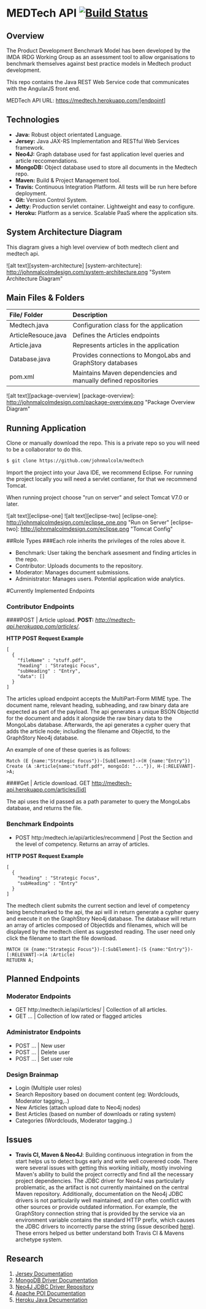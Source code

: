 # MEDTech API [![Build Status](https://travis-ci.com/johnmalcolm/medtech.svg?token=qM1R4xpKEnps8JFk5BZp&branch=master)](https://travis-ci.com/johnmalcolm/medtech)

## Overview
The Product Development Benchmark Model has been developed by the IMDA IRDG Working Group as an assessment tool to allow organisations to benchmark themselves against best practice models in Medtech product development. 

This repo contains the Java REST Web Service code that communicates with the AngularJS front end.

MEDTech API URL: https://medtech.herokuapp.com/[endpoint]

## Technologies
- **Java:** Robust object orientated Language. 
- **Jersey:** Java JAX-RS Implementation and RESTful Web Services framework.
- **Neo4J:** Graph database used for fast application level queries and article reccomendations.
- **MongoDB:** Object database used to store all documents in the Medtech repo.
- **Maven:** Build & Project Management tool.
- **Travis:** Continuous Integration Platform. All tests will be run here before deployment.
- **Git:** Version Control System. 
- **Jetty:** Production servlet container. Lightweight and easy to configure.
- **Heroku:** Platform as a service. Scalable PaaS where the application sits.

## System Architecture Diagram
This diagram gives a high level overview of both medtech client and medtech api.

![alt text][system-architecture]
[system-architecture]: http://johnmalcolmdesign.com/system-architecture.png "System Architecture Diagram"


##  Main Files & Folders
| File/ Folder    | Description   | 
| :------------- |:-------------| 
| Medtech.java | Configuration class for the application |  
| ArticleResouce.java | Defines the Articles endpoints | 
| Article.java | Represents articles in the application | 
| Database.java | Provides connections to MongoLabs and GraphStory databases |  
| pom.xml | Maintains Maven dependencies and manually defined repositories | 


![alt text][package-overview]
[package-overview]: http://johnmalcolmdesign.com/package-overview.png "Package Overview Diagram"

## Running Application
Clone or manually download the repo. This is a private repo so you will need to be a collaborator to do this.
```bash
$ git clone https://github.com/johnmalcolm/medtech 
```

Import the project into your Java IDE, we recommend Eclipse. For running the project locally you will need a servlet contianer, for that we recommend Tomcat.

When running project choose "run on server" and select Tomcat V7.0 or later. 

![alt text][eclipse-one] ![alt text][eclipse-two]
[eclipse-one]: http://johnmalcolmdesign.com/eclipse_one.png "Run on Server"
[eclipse-two]: http://johnmalcolmdesign.com/eclipse.png "Tomcat Config"

##Role Types
###Each role inherits the privileges of the roles above it.
- Benchmark: User taking the benchark assesment and finding articles in the repo.
- Contributor: Uploads documents to the repository.
- Moderator: Manages document submissions.
- Administrator: Manages users. Potential application wide analytics. 

#Currently Implemented Endpoints

### Contributor Endpoints
####POST  | Article upload.
**POST:** *http://medtech-api.herokuapp.com/articles/*.

**HTTP POST Request Example**
```http
[
  {
    "fileName" : "stuff.pdf",
    "heading" : "Strategic Focus",
    "subHeading" : "Entry",
    "data": []
  }
]
```

The articles upload endpoint accepts the MultiPart-Form MIME type. The document name, relevant heading, subheading, and raw binary data are expected as part of the payload. The api generates a unique BSON ObjectId for the document and adds it alongside the raw binary data to the MongoLabs database. Afterwards, the api generates a cypher query that adds the article node; including the filename and ObjectId, to the GraphStory Neo4j database.

An example of one of these queries is as follows:
```cypher
Match (E {name:"Strategic Focus"})-[SubElement]->(H {name:"Entry"}) 
Create (A :Article{name:"stuff.pdf", mongoId: "..."}), H-[:RELEVANT]->A;
```

####Get  | Article download.
GET http://medtech-api.herokuapp.com/articles/[id]

The api uses the id passed as a path parameter to query the MongoLabs database, and returns the file. 

### Benchmark Endpoints
- POST http:/medtech.ie/api/articles/recommend | Post the Section and the level of competency. Returns an array of articles. 

**HTTP POST Request Example**
```http
[
  {
    "heading" : "Strategic Focus",
    "subHeading" : "Entry"
  }
]
```

The medtech client submits the current section and level of competency being benchmarked to the api, the api will in return generate a cypher query and execute it on the GraphStory Neo4j database. The database will return an array of articles composed of ObjectIds and filenames, which will be displayed by the medtech client as suggested reading. The user need only click the filename to start the file download.

```cypher
MATCH (H {name:"Strategic Focus"})-[:SubElement]-(S {name:"Entry"})-[:RELEVANT]->(A :Article) 
RETUERN A;
```

## Planned Endpoints

### Moderator Endpoints
- GET http:/medtech.ie/api/articles/ | Collection of all articles.
- GET ... | Collection of low rated or flagged articles

### Administrator Endpoints
- POST ... | New user
- POST ... | Delete user
- POST ... | Set user role

### Design Brainmap
  - Login (Multiple user roles)
  - Search Repository based on document content (eg: Wordclouds, Moderator tagging,..)
  - New Articles (attach upload date to Neo4j nodes)
  - Best Articles (based on number of downloads or rating system)
  - Categories (Wordclouds, Moderator tagging..)

## Issues
- **Travis CI, Maven & Neo4J**: Building continuous integration in from the start helps us to detect bugs early and write well coverered code. There were several issues with getting this working initially, mostly involving Maven's ability to build the project correctly and find all the necessary project dependencies. The JDBC driver for Neo4J was particularly problematic, as the artifact is not currently maintained on the central Maven repository. Additionally, documentation on the Neo4j JDBC drivers is not particularily well maintained, and can often conflict with other sources or provide outdated information. For example, the GraphStory connection string that is provided by the service via an environment variable contains the standard HTTP prefix, which causes the JDBC drivers to incorrectly parse the string (issue described [here](https://github.com/neo4j-contrib/neo4j-jdbc/issues/43])). These errors helped us better understand both Travis CI & Mavens archetype system.

## Research

1. [Jersey Documentation](https://jersey.java.net/documentation/latest/index.html)
2. [MongoDB Driver Documentation](http://mongodb.github.io/mongo-java-driver/)
3. [Neo4J JDBC Driver Repository](https://github.com/neo4j-contrib/neo4j-jdbc)
4. [Apache POI Documentation](http://poi.apache.org/apidocs/index.html)
5. [Heroku Java Decumentation](https://devcenter.heroku.com/articles/getting-started-with-java#introduction)
